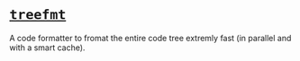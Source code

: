 # [`treefmt`][treefmt]

A code formatter to fromat the entire code tree extremly fast (in parallel and with a smart cache).

[treefmt]: https://github.com/numtide/treefmt
